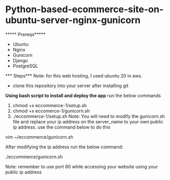 # Python-based-ecommerce-site-on-ubuntu-server-nginx-gunicorn

***** Prereqs*****
- Ubuntu
- Nginx
- Gunicorn
- Django
- PostgreSQL

*** Steps***
Note: for this web hosting,  I used ubuntu 20 in aws. 

- clone this repository into your server after installing git 

**Using bash script to install and deploy the app**
run the below commands
1. chmod +x eccommerce-1/setup.sh
2. chmod +x eccomerce-1/gunicorn.sh
3. ./eccommerce-1/setup.sh
Note: You will need to modify the gunicorn.sh file and replace your ip address on the server_name to your own public ip address. use the command below to do this

 vim ~/eccommerce/gunicorn.sh

 After modifying the ip address run the below command: 

 ./eccommerce/gunicorn.sh

 Note: remember to use port 80 while accessing your website using your public ip address



